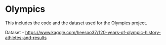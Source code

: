 # Olympics

This includes the code and the dataset used for the Olympics project.

Dataset - https://www.kaggle.com/heesoo37/120-years-of-olympic-history-athletes-and-results

